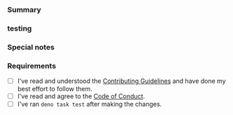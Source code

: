 <!--  Thanks for sending a pull request! -->

### Summary

<!-- A high level description of the change that will make it easier for your reviewer to make sense of the changes -->

### testing

<!-- Describe what steps a reviewer should follow to test your changes. -->

### Special notes

<!-- Any special notes reviewers should be aware of. -->

### Requirements <!-- place an `x` in each `[ ]` -->

* [ ] I've read and understood the [Contributing Guidelines](https://github.com/slackapi/deno-slack-sdk/blob/main/.github/CONTRIBUTING.md) and have done my best effort to follow them.
* [ ] I've read and agree to the [Code of Conduct](https://slackhq.github.io/code-of-conduct).
* [ ] I've ran `deno task test` after making the changes.
